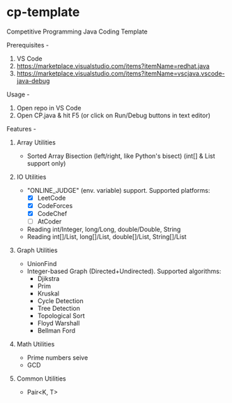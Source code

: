 # cp-template
Competitive Programming Java Coding Template

Prerequisites -
1. VS Code
2. https://marketplace.visualstudio.com/items?itemName=redhat.java
3. https://marketplace.visualstudio.com/items?itemName=vscjava.vscode-java-debug

Usage -
1. Open repo in VS Code
2. Open CP.java & hit F5 (or click on Run/Debug buttons in text editor)

Features - 
1. Array Utilities
    - Sorted Array Bisection (left/right, like Python's bisect) (int[] & List<Integer> support only)

2. IO Utilities
    - "ONLINE_JUDGE" (env. variable) support. Supported platforms:
        - [x] LeetCode
        - [x] CodeForces
        - [x] CodeChef
        - [ ] AtCoder
    - Reading int/Integer, long/Long, double/Double, String
    - Reading int[]/List<Integer>, long[]/List<Long>, double[]/List<Double>, String[]/List<String>

3. Graph Utilities
    - UnionFind
    - Integer-based Graph (Directed+Undirected). Supported algorithms:
        - Djikstra
        - Prim
        - Kruskal
        - Cycle Detection
        - Tree Detection
        - Topological Sort
        - Floyd Warshall
        - Bellman Ford

4. Math Utilities
    - Prime numbers seive
    - GCD

5. Common Utilities
    - Pair<K, T>